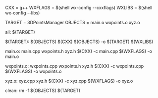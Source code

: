 CXX = g++
WXFLAGS = $(shell wx-config --cxxflags)
WXLIBS = $(shell wx-config --libs)

TARGET = 3DPointsManager
OBJECTS = main.o wxpoints.o xyz.o

all: $(TARGET)

$(TARGET): $(OBJECTS)
	$(CXX) $(OBJECTS) -o $(TARGET) $(WXLIBS)

main.o: main.cpp wxpoints.h xyz.h
	$(CXX) -c main.cpp $(WXFLAGS) -o main.o

wxpoints.o: wxpoints.cpp wxpoints.h xyz.h
	$(CXX) -c wxpoints.cpp $(WXFLAGS) -o wxpoints.o

xyz.o: xyz.cpp xyz.h
	$(CXX) -c xyz.cpp $(WXFLAGS) -o xyz.o

clean:
	rm -f $(OBJECTS) $(TARGET)
